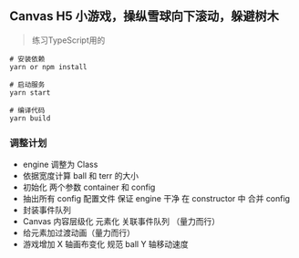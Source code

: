 ## Canvas H5 小游戏，操纵雪球向下滚动，躲避树木
> 练习TypeScript用的

```
# 安装依赖
yarn or npm install

# 启动服务
yarn start

# 编译代码
yarn build
```

### 调整计划
* engine 调整为 Class
* 依据宽度计算 ball 和 terr 的大小
* 初始化 两个参数 container 和 config
* 抽出所有 config 配置文件 保证 engine 干净 在 constructor 中 合并 config
* 封装事件队列
* Canvas 内容层级化 元素化 关联事件队列 （量力而行）
* 给元素加过渡动画（量力而行）
* 游戏增加 X 轴画布变化 规范 ball Y 轴移动速度

